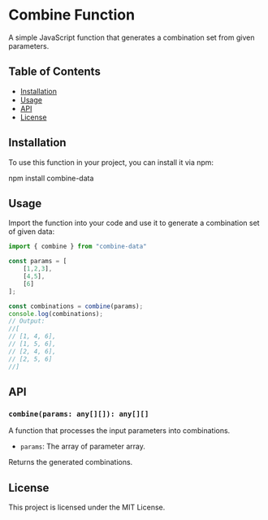 # Combine Function

A simple JavaScript function that generates a combination set from given parameters.

## Table of Contents

- [Installation](#installation)
- [Usage](#usage)
- [API](#api)
- [License](#license)

## Installation

To use this function in your project, you can install it via npm:

npm install combine-data


## Usage
Import the function into your code and use it to generate a combination set of given data:


```Typescript
import { combine } from "combine-data"

const params = [
    [1,2,3],
    [4,5],
    [6]
];

const combinations = combine(params);
console.log(combinations); 
// Output: 
//[
// [1, 4, 6],
// [1, 5, 6],
// [2, 4, 6],
// [2, 5, 6]    
//]
```


## API

### `combine(params: any[][]): any[][]`

A function that processes the input parameters into combinations.

- `params`: The array of parameter array.


Returns the generated combinations.

## License
This project is licensed under the MIT License.